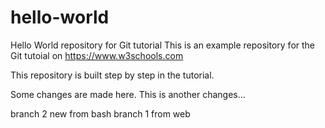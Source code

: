 # hello-world
Hello World repository for Git tutorial
This is an example repository for the Git tutoial on https://www.w3schools.com

This repository is built step by step in the tutorial.

Some changes are made here.
This is another changes...

branch 2 new from bash
branch 1 from web
